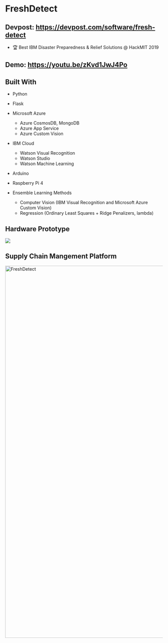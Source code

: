 # FreshDetect

## Devpost: https://devpost.com/software/fresh-detect

- 🏆 Best IBM Disaster Preparedness & Relief Solutions @ HackMIT 2019

## Demo: https://youtu.be/zKvd1JwJ4Po

## Built With

- Python
- Flask
- Microsoft Azure
    - Azure CosmosDB, MongoDB
    - Azure App Service
    - Azure Custom Vision
- IBM Cloud
    - Watson Visual Recognition
    - Watson Studio
    - Watson Machine Learning
- Arduino
- Raspberry Pi 4

- Ensemble Learning Methods
    - Computer Vision (IBM Visual Recognition and Microsoft Azure Custom Vision)
    - Regression (Ordinary Least Squares + Ridge Penalizers, lambda)
    
 ## Hardware Prototype
 
 
![](https://challengepost-s3-challengepost.netdna-ssl.com/photos/production/software_photos/000/845/201/datas/gallery.jpg)


## Supply Chain Mangement Platform

<img width="1190" alt="FreshDetect" src="https://user-images.githubusercontent.com/9091157/90294858-7a14ee80-de55-11ea-8168-897445ea7332.png">


